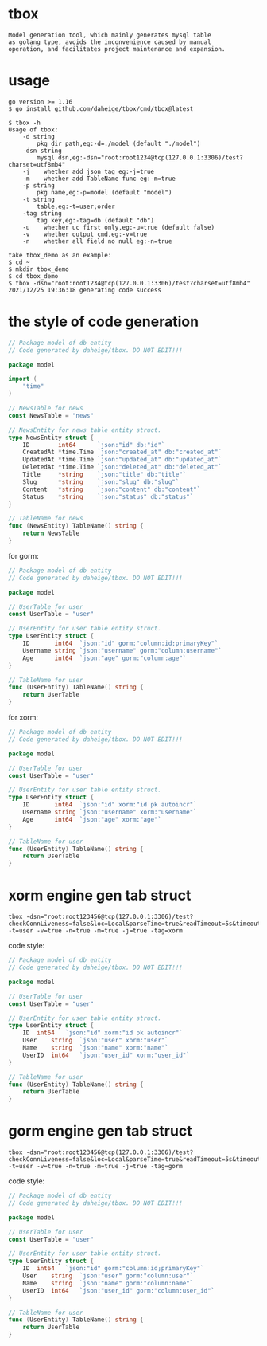 # tbox
    
    Model generation tool, which mainly generates mysql table 
    as golang type, avoids the inconvenience caused by manual
    operation, and facilitates project maintenance and expansion.

# usage
    go version >= 1.16
    $ go install github.com/daheige/tbox/cmd/tbox@latest
    
    $ tbox -h
    Usage of tbox:
        -d string
            pkg dir path,eg:-d=./model (default "./model")
        -dsn string
            mysql dsn,eg:-dsn="root:root1234@tcp(127.0.0.1:3306)/test?charset=utf8mb4"
        -j    whether add json tag eg:-j=true
        -m    whether add TableName func eg:-m=true
        -p string
            pkg name,eg:-p=model (default "model")
        -t string
            table,eg:-t=user;order
        -tag string
            tag key,eg:-tag=db (default "db")
        -u    whether uc first only,eg:-u=true (default false)
        -v    whether output cmd,eg:-v=true
        -n    whether all field no null eg:-n=true

    take tbox_demo as an example:
    $ cd ~
    $ mkdir tbox_demo
    $ cd tbox_demo
    $ tbox -dsn="root:root1234@tcp(127.0.0.1:3306)/test?charset=utf8mb4"
    2021/12/25 19:36:18 generating code success

# the style of code generation

```go
// Package model of db entity
// Code generated by daheige/tbox. DO NOT EDIT!!!

package model

import (
	"time"
)

// NewsTable for news
const NewsTable = "news"

// NewsEntity for news table entity struct.
type NewsEntity struct {
	ID        int64      `json:"id" db:"id"`
	CreatedAt *time.Time `json:"created_at" db:"created_at"`
	UpdatedAt *time.Time `json:"updated_at" db:"updated_at"`
	DeletedAt *time.Time `json:"deleted_at" db:"deleted_at"`
	Title     *string    `json:"title" db:"title"`
	Slug      *string    `json:"slug" db:"slug"`
	Content   *string    `json:"content" db:"content"`
	Status    *string    `json:"status" db:"status"`
}

// TableName for news
func (NewsEntity) TableName() string {
	return NewsTable
}
```
for gorm:
```go
// Package model of db entity
// Code generated by daheige/tbox. DO NOT EDIT!!!

package model

// UserTable for user
const UserTable = "user"

// UserEntity for user table entity struct.
type UserEntity struct {
	ID       int64  `json:"id" gorm:"column:id;primaryKey"`
	Username string `json:"username" gorm:"column:username"`
	Age      int64  `json:"age" gorm:"column:age"`
}

// TableName for user
func (UserEntity) TableName() string {
	return UserTable
}
```
for xorm:
```go
// Package model of db entity
// Code generated by daheige/tbox. DO NOT EDIT!!!

package model

// UserTable for user
const UserTable = "user"

// UserEntity for user table entity struct.
type UserEntity struct {
	ID       int64  `json:"id" xorm:"id pk autoincr"`
	Username string `json:"username" xorm:"username"`
	Age      int64  `json:"age" xorm:"age"`
}

// TableName for user
func (UserEntity) TableName() string {
	return UserTable
}
```

# xorm engine gen tab struct
```shell
tbox -dsn="root:root123456@tcp(127.0.0.1:3306)/test?checkConnLiveness=false&loc=Local&parseTime=true&readTimeout=5s&timeout=10s&writeTimeout=5s&maxAllowedPacket=0&charset=utf8mb4" -t=user -v=true -n=true -m=true -j=true -tag=xorm
```
code style:
```go
// Package model of db entity
// Code generated by daheige/tbox. DO NOT EDIT!!!

package model

// UserTable for user
const UserTable = "user"

// UserEntity for user table entity struct.
type UserEntity struct {
	ID	int64	`json:"id" xorm:"id pk autoincr"`
	User	string	`json:"user" xorm:"user"`
	Name	string	`json:"name" xorm:"name"`
	UserID	int64	`json:"user_id" xorm:"user_id"`
}

// TableName for user
func (UserEntity) TableName() string {
	return UserTable
}
```
# gorm engine gen tab struct
```shell
tbox -dsn="root:root123456@tcp(127.0.0.1:3306)/test?checkConnLiveness=false&loc=Local&parseTime=true&readTimeout=5s&timeout=10s&writeTimeout=5s&maxAllowedPacket=0&charset=utf8mb4" -t=user -v=true -n=true -m=true -j=true -tag=gorm
```
code style:
```go
// Package model of db entity
// Code generated by daheige/tbox. DO NOT EDIT!!!

package model

// UserTable for user
const UserTable = "user"

// UserEntity for user table entity struct.
type UserEntity struct {
	ID	int64	`json:"id" gorm:"column:id;primaryKey"`
	User	string	`json:"user" gorm:"column:user"`
	Name	string	`json:"name" gorm:"column:name"`
	UserID	int64	`json:"user_id" gorm:"column:user_id"`
}

// TableName for user
func (UserEntity) TableName() string {
	return UserTable
}
```

